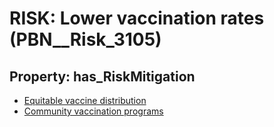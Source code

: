 # RISK: __Lower vaccination rates__ (PBN__Risk_3105)

## Property: has_RiskMitigation

* [Equitable vaccine distribution](PBN__Mitigation_1502)
* [Community vaccination programs](PBN__Mitigation_1511)

